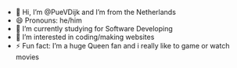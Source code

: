 - 👋 Hi, I’m @PueVDijk and I’m from the Netherlands
- 😄 Pronouns: he/him
- 🌱 I’m currently studying for Software Developing
- 👀 I’m interested in coding/making websites
- ⚡ Fun fact: I’m a huge Queen fan and i really like to game or watch movies 

<!---
PueVDijk/PueVDijk is a ✨ special ✨ repository because its `README.md` (this file) appears on your GitHub profile.
You can click the Preview link to take a look at your changes.
--->
